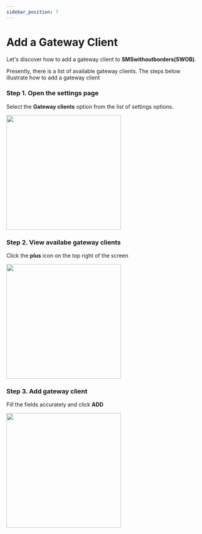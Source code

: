 ```yaml
---
sidebar_position: 7
---
```


# Add a Gateway Client

Let's discover how to add a gateway client to **SMSwithoutborders(SWOB)**.

Presently, there is a list of available gateway clients. The steps below illustrate how to add a gateway client

### Step 1. Open the settings page

Select the **Gateway clients** option from the list of settings options.

<img src="/img/settings .png" width="300" />

### Step 2. View availabe gateway clients

Click the **plus** icon on the top right of the screen

<img src="/img/gatewayClient.png" width="300" />

### Step 3. Add gateway client

Fill the fields accurately and click **ADD**

<img src="/img/gateway2.png" width="300" />
